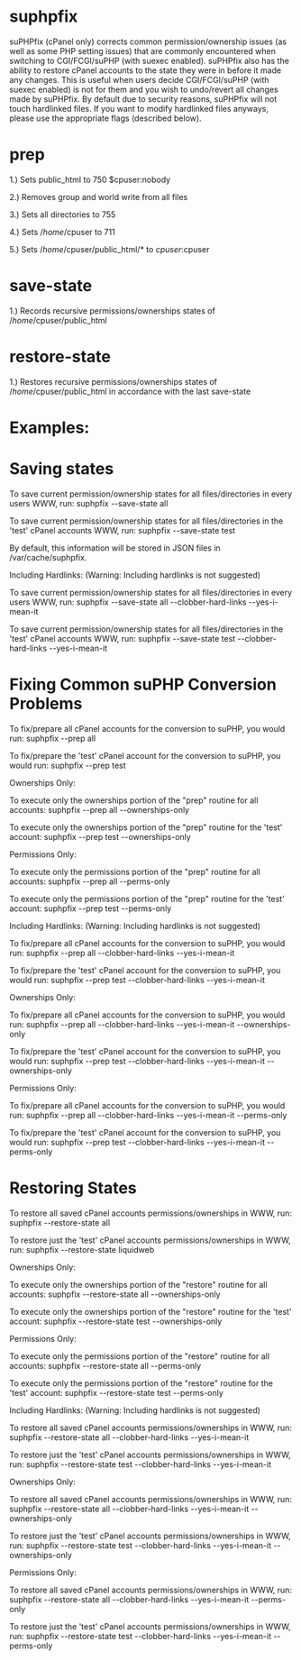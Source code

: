 suphpfix 
========
suPHPfix (cPanel only) corrects common permission/ownership issues (as well as some PHP setting issues) that are 
commonly encountered when switching to CGI/FCGI/suPHP (with suexec enabled). suPHPfix also has the ability to 
restore cPanel accounts to the state they were in before it made any changes. This is useful when users 
decide CGI/FCGI/suPHP (with suexec enabled) is not for them and you wish to undo/revert all changes made by suPHPfix. 
By default due to security reasons, suPHPfix will not touch hardlinked files. If you want to modify hardlinked files 
anyways, please use the appropriate flags (described below). 

prep
===
1.) Sets public_html to 750 $cpuser:nobody

2.) Removes group and world write from all files

3.) Sets all directories to 755

4.) Sets /$home/$cpuser to 711

5.) Sets /$home/$cpuser/public_html/* to $cpuser:$cpuser

save-state
===
1.) Records recursive permissions/ownerships states of /$home/$cpuser/public_html 

restore-state
===
1.) Restores recursive permissions/ownerships states of /$home/$cpuser/public_html in accordance with the last save-state 

Examples:
========

Saving states
===
To save current permission/ownership states for all files/directories in every users WWW, run: 
 suphpfix --save-state all
 
To save current permission/ownership states for all files/directories in the 'test' cPanel accounts WWW, run: 
 suphpfix --save-state test

By default, this information will be stored in JSON files in /var/cache/suphpfix. 

Including Hardlinks: (Warning: Including hardlinks is not suggested)

To save current permission/ownership states for all files/directories in every users WWW, run: 
 suphpfix --save-state all --clobber-hard-links --yes-i-mean-it

To save current permission/ownership states for all files/directories in the 'test' cPanel accounts WWW, run: 
 suphpfix --save-state test --clobber-hard-links --yes-i-mean-it
 
Fixing Common suPHP Conversion Problems
===

To fix/prepare all cPanel accounts for the conversion to suPHP, you would run:
 suphpfix --prep all
 
To fix/prepare the 'test' cPanel account for the conversion to suPHP, you would run: 
 suphpfix --prep test
 
Ownerships Only:

To execute only the ownerships portion of the "prep" routine for all accounts: 
 suphpfix --prep all --ownerships-only
 
To execute only the ownerships portion of the "prep" routine for the 'test' account: 
 suphpfix --prep test --ownerships-only
 
Permissions Only:

To execute only the permissions portion of the "prep" routine for all accounts: 
 suphpfix --prep all --perms-only
 
To execute only the permissions portion of the "prep" routine for the 'test' account: 
 suphpfix --prep test --perms-only
 
Including Hardlinks: (Warning: Including hardlinks is not suggested)

To fix/prepare all cPanel accounts for the conversion to suPHP, you would run:
 suphpfix --prep all --clobber-hard-links --yes-i-mean-it
 
To fix/prepare the 'test' cPanel account for the conversion to suPHP, you would run: 
 suphpfix --prep test --clobber-hard-links --yes-i-mean-it
 
Ownerships Only:

To fix/prepare all cPanel accounts for the conversion to suPHP, you would run: 
 suphpfix --prep all --clobber-hard-links --yes-i-mean-it --ownerships-only
 
To fix/prepare the 'test' cPanel account for the conversion to suPHP, you would run: 
 suphpfix --prep test --clobber-hard-links --yes-i-mean-it --ownerships-only
 
Permissions Only:

To fix/prepare all cPanel accounts for the conversion to suPHP, you would run:
 suphpfix --prep all --clobber-hard-links --yes-i-mean-it --perms-only
 
To fix/prepare the 'test' cPanel account for the conversion to suPHP, you would run: 
 suphpfix --prep test --clobber-hard-links --yes-i-mean-it --perms-only
 
Restoring States
===

To restore all saved cPanel accounts permissions/ownerships in WWW, run: 
 suphpfix --restore-state all
 
To restore just the 'test' cPanel accounts permissions/ownerships in WWW, run: 
 suphpfix --restore-state liquidweb
 
Ownerships Only:

To execute only the ownerships portion of the "restore" routine for all accounts: 
 suphpfix --restore-state all --ownerships-only
 
To execute only the ownerships portion of the "restore" routine for the 'test' account: 
 suphpfix --restore-state test --ownerships-only
 
Permissions Only:

To execute only the permissions portion of the "restore" routine for all accounts: 
 suphpfix --restore-state all --perms-only
 
To execute only the permissions portion of the "restore" routine for the 'test' account: 
 suphpfix --restore-state test --perms-only
 
Including Hardlinks: (Warning: Including hardlinks is not suggested)

To restore all saved cPanel accounts permissions/ownerships in WWW, run: 
 suphpfix --restore-state all --clobber-hard-links --yes-i-mean-it
 
To restore just the 'test' cPanel accounts permissions/ownerships in WWW, run: 
 suphpfix --restore-state test --clobber-hard-links --yes-i-mean-it
 
Ownerships Only:

To restore all saved cPanel accounts permissions/ownerships in WWW, run: 
 suphpfix --restore-state all --clobber-hard-links --yes-i-mean-it --ownerships-only
 
To restore just the 'test' cPanel accounts permissions/ownerships in WWW, run: 
 suphpfix --restore-state test --clobber-hard-links --yes-i-mean-it --ownerships-only
 
Permissions Only:

To restore all saved cPanel accounts permissions/ownerships in WWW, run: 
 suphpfix --restore-state all --clobber-hard-links --yes-i-mean-it --perms-only
 
To restore just the 'test' cPanel accounts permissions/ownerships in WWW, run: 
 suphpfix --restore-state test --clobber-hard-links --yes-i-mean-it --perms-only
 
